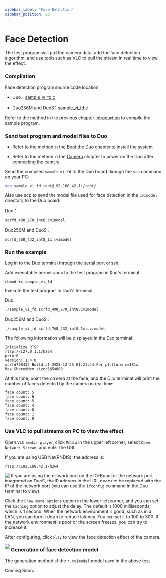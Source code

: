 ```yaml
---
sidebar_label: 'Face Detection'
sidebar_position: 20
---
```


# Face Detection

The test program will pull the camera data, add the face detection algorithm, and use tools such as VLC to pull the stream in real time to view the effect.

### Compilation

Face detection program source code location:

- Duo：[sample_vi_fd.c](https://github.com/milkv-duo/cvitek-tdl-sdk-cv180x/blob/main/sample/cvi_tdl/sample_vi_fd.c)

- Duo256M and DuoS：[sample_vi_fd.c](https://github.com/milkv-duo/cvitek-tdl-sdk-sg200x/blob/main/sample/cvi_tdl/sample_vi_fd.c)

Refer to the method in the previous chapter [Introduction](https://milkv.io/docs/duo/application-development/tdl-sdk/tdl-sdk-introduction) to compile the sample program.

### Send test program and model files to Duo

- Refer to the method in the [Boot the Duo](https://milkv.io/docs/duo/getting-started/boot) chapter to install the system

- Refer to the method in the [Camera](https://milkv.io/docs/duo/camera/gc2083) chapter to power on the Duo after connecting the camera

Send the compiled `sample_vi_fd` to the Duo board through the `scp` command on your PC:

```bash
scp sample_vi_fd root@192.168.42.1:/root/
```

Also use scp to send the model file used for face detection in the `cvimodel` directory to the Duo board:

Duo：
```
scrfd_480_270_int8.cvimodel
```

Duo256M and DuoS：
```
scrfd_768_432_int8_1x.cvimodel
```

### Run the example

Log in to the Duo terminal through the serial port or [ssh](https://milkv.io/docs/duo/getting-started/setup#ssh).

Add executable permissions to the test program in Duo's terminal

```
chmod +x sample_vi_fd
```

Execute the test program in Duo's terminal:

Duo:
```
./sample_vi_fd scrfd_480_270_int8.cvimodel
```

Duo256M and DuoS：
```
./sample_vi_fd scrfd_768_432_int8_1x.cvimodel
```

The following information will be displayed in the Duo terminal:
```
Initialize RTSP
rtsp://127.0.1.1/h264
prio:0
version: 1.4.0
scrfd768432 Build at 2023-12-25 01:21:44 For platform cv181x
Max SharedMem size:1658880
```

At this time, point the camera at the face, and the Duo terminal will print the number of faces detected by the camera in real time:
```
face count: 5
face count: 6
face count: 5
face count: 4
face count: 0
face count: 1
face count: 0
```

### Use VLC to pull streams on PC to view the effect

Open `VLC media player`, click `Media` in the upper left corner, select `Open Network Stream`, and enter the URL.

If you are using USB Net(RNDIS), the address is:
```
rtsp://192.168.42.1/h264
```

<Image src='/docs/duo/duo-vlc-stream-setup.jpg' minWidth='40%' maxWidth='60%' align='left' />

If you are using the network port on the IO-Board or the network port integrated on DuoS, the IP address in the URL needs to be replaced with the IP of the network port (you can use the `ifconfig` command in the Duo terminal to view).

Click the `Show more options` option in the lower left corner, and you can set the `Caching` option to adjust the delay. The default is 1000 milliseconds, which is 1 second. When the network environment is good, such as in a LAN, you can turn it down to reduce latency. You can set it to 100 to 300. If the network environment is poor or the screen freezes, you can try to increase it.

After configuring, click `Play` to view the face detection effect of the camera.

<Image src='/docs/duo/tdl-sdk/duo-tdl-sdk-face-detection.jpg' minWidth='50%' maxWidth='80%' align='left' />

### Generation of face detection model

The generation method of the `*.cvimodel` model used in the above test

Coming Soon...